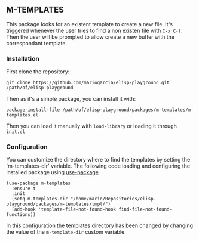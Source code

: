 ## M-TEMPLATES

This package looks for an existent template to create a new file. It's
triggered whenever the user tries to find a non existen file with `C-x
C-f`. Then the user will be prompted to allow create a new buffer with
the correspondant template.

### Installation

First clone the repository:

```
git clone https://github.com/mariogarcia/elisp-playground.git /path/of/elisp-playground
```

Then as it's a simple package, you can install it with:

```elisp
package-install-file /path/of/elisp-playground/packages/m-templates/m-templates.el
```

Then you can load it manually with `load-library` or loading it
through `init.el`

### Configuration

You can customize the directory where to find the templates by setting
the 'm-templates-dir' variable. The following code loading and
configuring the installed package using
[use-package](https://github.com/jwiegley/use-package)

```elisp
(use-package m-templates
  :ensure t
  :init
  (setq m-templates-dir "/home/mario/Repositories/elisp-playground/packages/m-templates/tmpl/")
  (add-hook 'template-file-not-found-hook find-file-not-found-functions))
```

In this configuration the templates directory has been changed by
changing the value of the `m-template-dir` custom variable.
